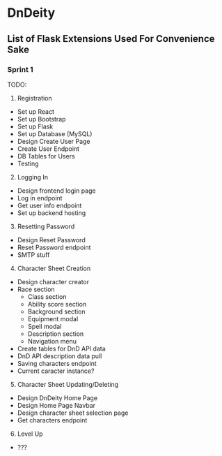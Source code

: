 # DnDeity

## List of Flask Extensions Used For Convenience Sake

### Sprint 1
TODO:
1. Registration
 -  Set up React
 -  Set up Bootstrap
 -  Set up Flask
 -  Set up Database (MySQL)
 -  Design Create User Page
 -  Create User Endpoint
 -  DB Tables for Users
 -  Testing

2. Logging In
 -  Design frontend login page
 -  Log in endpoint
 -  Get user info endpoint
 -  Set up backend hosting

3. Resetting Password
 -  Design Reset Password
 -  Reset Password endpoint
 -  SMTP stuff

4. Character Sheet Creation
 -  Design character creator
 -  Race section
    -  Class section
    -  Ability score section
    -  Background section
    -  Equipment modal
    -  Spell modal
    -  Description section
    -  Navigation menu
 -  Create tables for DnD API data
 -  DnD API description data pull
 -  Saving characters endpoint
 -  Current caracter instance?

5. Character Sheet Updating/Deleting
 -  Design DnDeity Home Page
 -  Design Home Page Navbar
 -  Design character sheet selection page
 -  Get characters endpoint

6. Level Up
 -  ???